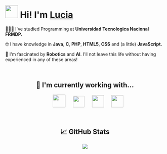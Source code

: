 # <img src="https://cdn130.picsart.com/300617594152211.png?to=crop&type=webp&r=310x310&q=50" width="40px" height="40px"> Hi! I'm <a href="https://www.linkedin.com/in/luciardrgz/">Lucia</a>

👩🏻‍💻 I've studied Programming at <b>Universidad Tecnologica Nacional FRMDP.</b><br>

🤓 I have knowledge in <b>Java</b>, <b>C</b>, <b>PHP</b>, <b>HTML5</b>, <b>CSS</b> and (a little) <b>JavaScript.</b><br>

🤖 I'm fascinated by <b>Robotics</b> and <b>AI</b>. I'll not leave this life without having experienced in any of these areas!

<br>

<div align="center">

 ## 🌱 I'm currently working with...
&nbsp;&nbsp;&nbsp;&nbsp;&nbsp;<img src="https://1000marcas.net/wp-content/uploads/2020/11/Java-logo.png" height="40px">
&nbsp;&nbsp;&nbsp;&nbsp;&nbsp;<img src="https://www.fontana.com.ar/wp-content/uploads/2018/10/spring-boot-logo.png" height="36px">
&nbsp;&nbsp;&nbsp;&nbsp;&nbsp;<img src="https://1000marcas.net/wp-content/uploads/2020/11/MySQL-logo.png" height="38px">
&nbsp;&nbsp;&nbsp;&nbsp;&nbsp;<img src="https://upload.wikimedia.org/wikipedia/commons/2/22/Hibernate_logo_a.png" height="38px">
</div>

<br>

<div align="center">
  
## 📈 GitHub Stats
  
<img src="https://github-readme-stats.vercel.app/api/top-langs/?username=luciardrgz&layout=compact&theme=github_dark">
</div>

